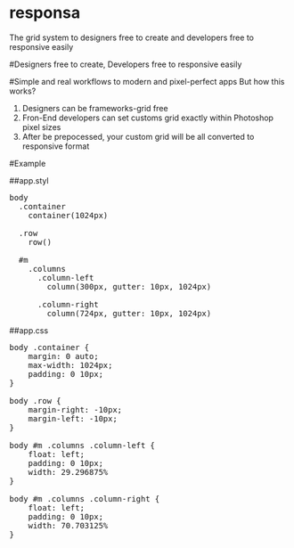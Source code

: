 # responsa
The grid system to designers free to create and developers free to responsive easily

#Designers free to create, Developers free to responsive easily

#Simple and real workflows to modern and pixel-perfect apps
But how this works?

1) Designers can be frameworks-grid free<br />
2) Fron-End developers can set customs grid exactly within Photoshop pixel sizes<br />
3) After be prepocessed, your custom grid will be all converted to responsive format<br />

#Example

##app.styl
<pre>
body
  .container
    container(1024px)

  .row
    row()

  #m
    .columns
      .column-left
        column(300px, gutter: 10px, 1024px)

      .column-right
        column(724px, gutter: 10px, 1024px)
</pre>


##app.css
<pre>
body .container {
    margin: 0 auto;
    max-width: 1024px;
    padding: 0 10px;
}

body .row {
    margin-right: -10px;
    margin-left: -10px;
}

body #m .columns .column-left {
    float: left;
    padding: 0 10px;
    width: 29.296875%
}

body #m .columns .column-right {
    float: left;
    padding: 0 10px;
    width: 70.703125%
}
</pre>
